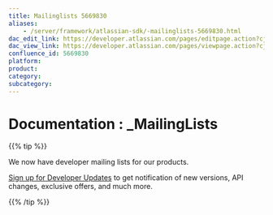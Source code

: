 ```yaml
---
title: Mailinglists 5669830
aliases:
    - /server/framework/atlassian-sdk/-mailinglists-5669830.html
dac_edit_link: https://developer.atlassian.com/pages/editpage.action?cjm=wozere&pageId=5669830
dac_view_link: https://developer.atlassian.com/pages/viewpage.action?cjm=wozere&pageId=5669830
confluence_id: 5669830
platform:
product:
category:
subcategory:
---
```

# Documentation : \_MailingLists

{{% tip %}}

We now have developer mailing lists for our products.

<a href="https://my.atlassian.com/email" class="external-link">Sign up for Developer Updates</a> to get notification of new versions, API changes, exclusive offers, and much more.

{{% /tip %}}

















































































































































































































































































































